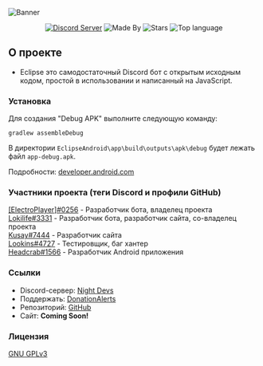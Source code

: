 ![Banner](https://cdn.discordapp.com/attachments/770009593131827300/887699952896200754/banner.png)

<p align="center">
    <a href="https://discord.gg/PHuvYMrvdr">
	<img alt="Discord Server" src="https://img.shields.io/discord/769184583123730432?color=7289da&logo=discord&logoColor=white"></a>
    <img alt="Made By" src="https://img.shields.io/badge/made%20by-NightDevs-blue.svg" >
    <img alt="Stars" src="https://img.shields.io/github/stars/Night-Devs/EclipseAndroid.svg?style=flat">
    <img alt="Top language" src="https://img.shields.io/github/languages/top/Night-Devs/EclipseAndroid.svg">
</p>

## О проекте
- Eclipse это самодостаточный Discord бот с открытым исходным кодом, простой в использовании и написанный на JavaScript.

### Установка
Для создания "Debug APK" выполните следующую команду: 
```
gradlew assembleDebug
```
В директории `EclipseAndroid\app\build\outputs\apk\debug` будет лежать файл `app-debug.apk`.

Подробности: [developer.android.com](https://developer.android.com/studio/build/building-cmdline)

### Участники проекта (теги Discord и профили GitHub)
[\[ElectroPlayer\]#0256](https://github.com/Elektroplayer) - Разработчик бота, владелец проекта<br>
[Lokilife#3331](https://github.com/Lokilife) - Разработчик бота, разработчик сайта, со-владелец проекта<br>
[Kusay#7444](https://github.com/Kasefuchs) - Разработчик сайта<br>
[Lookins#4727](https://github.com/Lookins01) - Тестировщик, баг хантер<br>
[Headcrab#1566](https://github.com/HeadcrabJ) - Разработчик Android приложения<br>

### Ссылки
- Discord-сервер: [Night Devs](https://discord.gg/PHuvYMrvdr)
- Поддержать: [DonationAlerts](https://www.donationalerts.com/r/electroplayer)
- Репозиторий: [GitHub](https://github.com/Night-Devs/EclipseBot)
- Сайт: **Coming Soon!**

### Лицензия
[GNU GPLv3](LICENSE)
